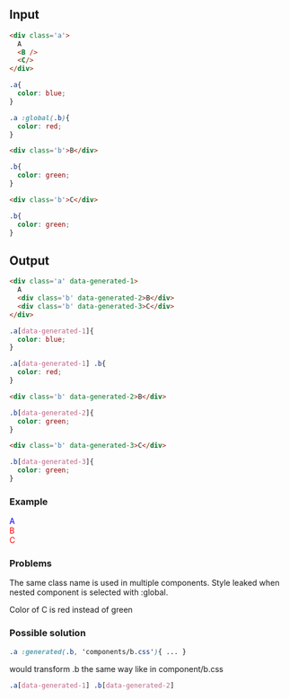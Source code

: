 ## Input

```html {data-filename=app/components/a.hbs}
<div class='a'>
  A
  <B />
  <C/>
</div>
```
```css {data-filename=app/components/a.css}
.a{
  color: blue;
}

.a :global(.b){
  color: red;
}
```

```html {data-filename=app/components/b.hbs}
<div class='b'>B</div>
```
```css {data-filename=app/components/b.css}
.b{
  color: green;
}
```

```html {data-filename=app/components/c.hbs}
<div class='b'>C</div>
```
```css {data-filename=app/components/c.css}
.b{
  color: green;
}
```

## Output

```html {data-filename=app/components/a.hbs}
<div class='a' data-generated-1>
  A
  <div class='b' data-generated-2>B</div>
  <div class='b' data-generated-3>C</div>
</div>
```
```css {data-filename=app/components/a.css}
.a[data-generated-1]{
  color: blue;
}

.a[data-generated-1] .b{
  color: red;
}
```

```html {data-filename=app/components/b.hbs}
<div class='b' data-generated-2>B</div>
```
```css {data-filename=app/components/b.css}
.b[data-generated-2]{
  color: green;
}
```

```html {data-filename=app/components/c.hbs}
<div class='b' data-generated-3>C</div>
```
```css {data-filename=app/components/c.css}
.b[data-generated-3]{
  color: green;
}
```

### Example

<div class='a' data-generated-1>
  A
  <div class='b' data-generated-2>B</div>
  <div class='b' data-generated-3>C</div>
</div>

<style>
.a[data-generated-1]{
  color: blue;
}
.a[data-generated-1] .b{
  color: red;
}
.b[data-generated-2]{
  color: green;
}
.b[data-generated-3]{
  color: green;
}
</style>


### Problems
The same class name is used in multiple components. Style leaked when nested component is selected with :global.

Color of C is red instead of green

### Possible solution
```css
.a :generated(.b, 'components/b.css'){ ... }
```
would transform .b the same way like in component/b.css
```css
.a[data-generated-1] .b[data-generated-2]
```
